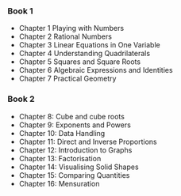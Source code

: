 ### Book 1
* Chapter 1 Playing with Numbers
* Chapter 2 Rational Numbers
* Chapter 3 Linear Equations in One Variable
* Chapter 4 Understanding Quadrilaterals
* Chapter 5 Squares and Square Roots
* Chapter 6 Algebraic Expressions and Identities
* Chapter 7 Practical Geometry
### Book 2
* Chapter 8: Cube and cube roots
* Chapter 9: Exponents and Powers
* Chapter 10: Data Handling
* Chapter 11: Direct and Inverse Proportions
* Chapter 12: Introduction to Graphs
* Chapter 13: Factorisation
* Chapter 14: Visualising Solid Shapes
* Chapter 15: Comparing Quantities
* Chapter 16: Mensuration
